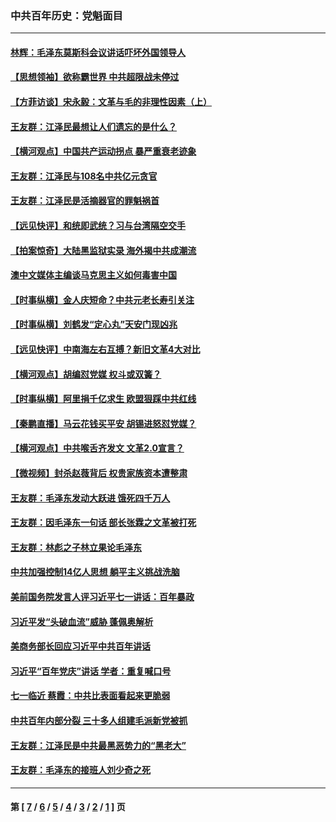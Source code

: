 ### 中共百年历史：党魁面目
---
#### [林辉：毛泽东莫斯科会议讲话吓坏外国领导人](../../pages/nf1176107/n13917931.md?05280430) 
#### [【思想领袖】欲称霸世界 中共超限战未停过](../../pages/nf1176107/n13745142.md?05280430) 
#### [【方菲访谈】宋永毅：文革与毛的非理性因素（上）](../../pages/nf1176107/n13469956.md?05280430) 
#### [王友群：江泽民最想让人们遗忘的是什么？](../../pages/nf1176107/n13408949.md?05280430) 
#### [【横河观点】中国共产运动拐点 暴严重衰老迹象](../../pages/nf1176107/n13388333.md?05280430) 
#### [王友群：江泽民与108名中共亿元贪官](../../pages/nf1176107/n13352358.md?05280430) 
#### [王友群：江泽民是活摘器官的罪魁祸首](../../pages/nf1176107/n13336903.md?05280430) 
#### [【远见快评】和统即武统？习与台湾隔空交手](../../pages/nf1176107/n13297739.md?05280430) 
#### [【拍案惊奇】大陆黑监狱实录 海外揭中共成潮流](../../pages/nf1176107/n13288853.md?05280430) 
#### [澳中文媒体主编谈马克思主义如何毒害中国](../../pages/nf1176107/n13257387.md?05280430) 
#### [【时事纵横】金人庆短命？中共元老长寿引关注](../../pages/nf1176107/n13217934.md?05280430) 
#### [【时事纵横】刘鹤发“定心丸”天安门现凶兆](../../pages/nf1176107/n13215416.md?05280430) 
#### [【远见快评】中南海左右互搏？新旧文革4大对比](../../pages/nf1176107/n13214745.md?05280430) 
#### [【横河观点】胡编怼党媒 权斗或双簧？](../../pages/nf1176107/n13210864.md?05280430) 
#### [【时事纵横】阿里捐千亿求生 欧盟狠踩中共红线](../../pages/nf1176107/n13206431.md?05280430) 
#### [【秦鹏直播】马云花钱买平安 胡锡进怒怼党媒？](../../pages/nf1176107/n13206392.md?05280430) 
#### [【横河观点】中共喉舌齐发文 文革2.0宣言？](../../pages/nf1176107/n13201248.md?05280430) 
#### [【微视频】封杀赵薇背后 权贵家族资本遭整肃](../../pages/nf1176107/n13197798.md?05280430) 
#### [王友群：毛泽东发动大跃进 饿死四千万人](../../pages/nf1176107/n13177158.md?05280430) 
#### [王友群：因毛泽东一句话 部长张霖之文革被打死](../../pages/nf1176107/n13161711.md?05280430) 
#### [王友群：林彪之子林立果论毛泽东](../../pages/nf1176107/n13128622.md?05280430) 
#### [中共加强控制14亿人思想 躺平主义挑战洗脑](../../pages/nf1176107/n13094299.md?05280430) 
#### [美前国务院发言人评习近平七一讲话：百年暴政](../../pages/nf1176107/n13066986.md?05280430) 
#### [习近平发“头破血流”威胁 蓬佩奥解析](../../pages/nf1176107/n13063604.md?05280430) 
#### [美商务部长回应习近平中共百年讲话](../../pages/nf1176107/n13062903.md?05280430) 
#### [习近平“百年党庆”讲话 学者：重复喊口号](../../pages/nf1176107/n13061411.md?05280430) 
#### [七一临近 蔡霞：中共比表面看起来更脆弱](../../pages/nf1176107/n13056418.md?05280430) 
#### [中共百年内部分裂 三十多人组建毛派新党被抓](../../pages/nf1176107/n13044023.md?05280430) 
#### [王友群：江泽民是中共最黑恶势力的“黑老大”](../../pages/nf1176107/n13022180.md?05280430) 
#### [王友群：毛泽东的接班人刘少奇之死](../../pages/nf1176107/n12991772.md?05280430) 

---
#### 第 [ [7](./7.md?05280430) / [6](./6.md?05280430) / [5](./5.md?05280430) / [4](./4.md?05280430) / [3](./3.md?05280430) / [2](./2.md?05280430) / [1](./1.md?05280430) ] 页
